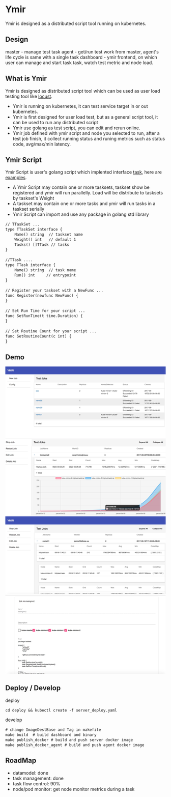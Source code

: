 # Ymir
Ymir is designed as a distributed script tool running on kubernetes.

## Design 
master - manage test task
agent  - get/run test work from master, agent's life cycle is same with a single task
dashboard - ymir frontend, on which user can manage and start task task, watch test metric and node load.

## What is Ymir
Ymir is designed as distributed script tool which can be used as user load testing tool like [locust](https://locust.io/). 
- Ymir is running on kubernetes, it can test service target in or out kubernetes.
- Ymir is first designed for user load test, but as a general script tool, it can be used to run any distributed script 
- Ymir use golang as test script, you can edit and rerun online.
- Ymir job defined with ymir script and node you selected to run, after a test job finish, it collect running status and runing metrics such as status code, avg/max/min latency.


## Ymir Script
Ymir Script is user's golang script which implented interface [task](https://github.com/arlert/ymir/blob/master/task/task.go), here are [examples](https://github.com/arlert/ymir/tree/master/taskset).

- A Ymir Script may contain one or more tasksets, taskset show be registered and ymir will run parallelly. Load will be distribute to tasksets by taskset's Weight
- A taskset may contain one or more tasks and ymir will run tasks in a taskset serially
- Ymir Script can import and use any package in golang std library

```
// TTaskSet ...
type TTaskSet interface {
	Name() string  // taskset name
	Weight() int   // default 1
	Tasks() []TTask // tasks
}

//TTask ....
type TTask interface {
	Name() string  // task name
	Run() int     // entrypoint
}

// Register your taskset with a NewFunc ...
func Register(newfunc NewFunc) {
}

// Set Run Time for your script ...
func SetRunTime(t time.Duration) {
}

// Set Routine Count for your script ...
func SetRoutineCount(c int) {
}

```

## Demo
![Alt text](/demo/demo-0.png)
![Alt text](/demo/demo-1.png)
![Alt text](/demo/demo-2.png)
![Alt text](/demo/demo-3.png)


## Deploy / Develop
deploy

```
cd deploy && kubectl create -f server_deploy.yaml
```

develop

```
# change ImageDestBase and Tag in makefile
make build  # build dashboard and binary
make publish_docker # build and push server docker image
make publish_docker_agent # build and push agent docker image
```

## RoadMap
- datamodel: done
- task management: done
- task flow control: 90%
- node/pod monitor: get node monitor metrics during a task
